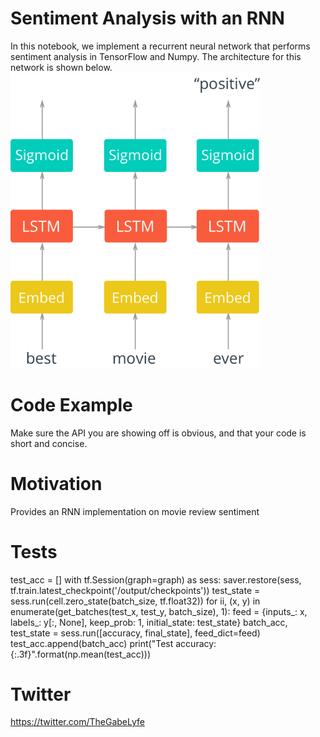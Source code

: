 # Sentiment Analysis with an RNN

In this notebook, we implement a recurrent neural network that performs sentiment analysis in TensorFlow and Numpy. 
The architecture for this network is shown below.
<img src="assets/network_diagram.png" width=400px>

# Code Example

 Make sure the API you are showing off is obvious, and that your code is short and concise.

# Motivation

Provides an RNN implementation on movie review sentiment

# Tests

test_acc = []
with tf.Session(graph=graph) as sess:
    saver.restore(sess, tf.train.latest_checkpoint('/output/checkpoints'))
    test_state = sess.run(cell.zero_state(batch_size, tf.float32))
    for ii, (x, y) in enumerate(get_batches(test_x, test_y, batch_size), 1):
        feed = {inputs_: x,
                labels_: y[:, None],
                keep_prob: 1,
                initial_state: test_state}
        batch_acc, test_state = sess.run([accuracy, final_state], feed_dict=feed)
        test_acc.append(batch_acc)
    print("Test accuracy: {:.3f}".format(np.mean(test_acc)))

# Twitter

https://twitter.com/TheGabeLyfe

